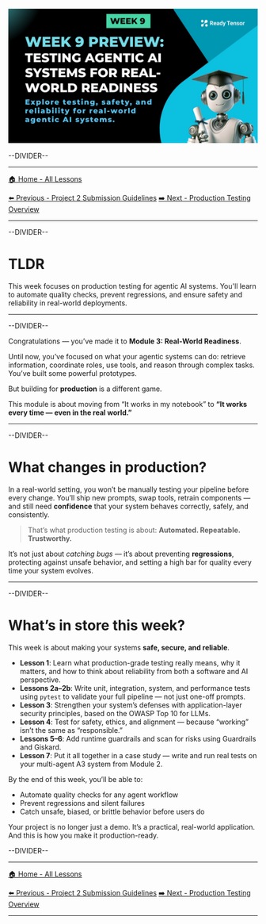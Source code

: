 ![AAIDC-wk9-l0-wk9-preview.jpeg](AAIDC-wk9-l0-wk9-preview.jpeg)

--DIVIDER--

---

[🏠 Home - All Lessons](https://app.readytensor.ai/hubs/ready_tensor_certifications)

[⬅️ Previous - Project 2 Submission Guidelines](https://app.readytensor.ai/publications/Vyezy1rDg6K3)
[➡️ Next - Production Testing Overview](https://app.readytensor.ai/publications/Os3lVD6k6e3R)

---

--DIVIDER--

# TLDR

This week focuses on production testing for agentic AI systems. You'll learn to automate quality checks, prevent regressions, and ensure safety and reliability in real-world deployments.

---

--DIVIDER--

Congratulations — you’ve made it to **Module 3: Real-World Readiness**.

Until now, you’ve focused on what your agentic systems can do: retrieve information, coordinate roles, use tools, and reason through complex tasks. You’ve built some powerful prototypes.

But building for **production** is a different game.

This module is about moving from “It works in my notebook” to **“It works every time — even in the real world.”**

---

--DIVIDER--

# What changes in production?

In a real-world setting, you won’t be manually testing your pipeline before every change. You’ll ship new prompts, swap tools, retrain components — and still need **confidence** that your system behaves correctly, safely, and consistently.

> That’s what production testing is about:
> **Automated. Repeatable. Trustworthy.**

It’s not just about _catching bugs_ — it’s about preventing **regressions**, protecting against unsafe behavior, and setting a high bar for quality every time your system evolves.

---

--DIVIDER--

# What’s in store this week?

This week is about making your systems **safe, secure, and reliable**.

- **Lesson 1**: Learn what production-grade testing really means, why it matters, and how to think about reliability from both a software and AI perspective.
- **Lessons 2a–2b**: Write unit, integration, system, and performance tests using `pytest` to validate your full pipeline — not just one-off prompts.
- **Lesson 3**: Strengthen your system’s defenses with application-layer security principles, based on the OWASP Top 10 for LLMs.
- **Lesson 4**: Test for safety, ethics, and alignment — because “working” isn’t the same as “responsible.”
- **Lessons 5–6**: Add runtime guardrails and scan for risks using Guardrails and Giskard.
- **Lesson 7**: Put it all together in a case study — write and run real tests on your multi-agent A3 system from Module 2.

By the end of this week, you’ll be able to:

- Automate quality checks for any agent workflow
- Prevent regressions and silent failures
- Catch unsafe, biased, or brittle behavior before users do

Your project is no longer just a demo.
It’s a practical, real-world application. And this is how you make it production-ready.

--DIVIDER--

---

[🏠 Home - All Lessons](https://app.readytensor.ai/hubs/ready_tensor_certifications)

[⬅️ Previous - Project 2 Submission Guidelines](https://app.readytensor.ai/publications/Vyezy1rDg6K3)
[➡️ Next - Production Testing Overview](https://app.readytensor.ai/publications/Os3lVD6k6e3R)

---
